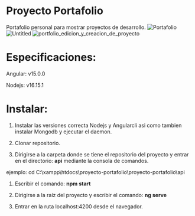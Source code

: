 # Proyecto Portafolio
Portafolio personal para mostrar proyectos de desarrollo.
![Portafolio](https://github.com/Danielbn64/Proyecto-Portafolio-03-04-2023/assets/98886911/d019c738-f590-4f85-875b-a98fe3fa3c0f)
![Untitled](https://github.com/Danielbn64/Proyecto-Portafolio-03-04-2023/assets/98886911/2bde9497-1794-4c0f-9886-ae8fd1957fb0)
![portfolio_edicion_y_creacion_de_proyecto](https://github.com/Danielbn64/Proyecto-Portafolio-03-04-2023/assets/98886911/50ce139d-c206-41bd-83fc-dd7aaba46a7f)

# Especificaciones:
Angular: v15.0.0

Nodejs: v16.15.1

# Instalar:
1. Instalar las versiones correcta Nodejs y Angularcli asi como tambien instalar Mongodb y ejecutar el daemon.
  
1. Clonar repositorio.

1. Dirigirse a la carpeta donde se tiene el repositorio del proyecto y entrar en el directorio: **api** mediante la consola de comandos.

ejemplo: cd C:\xampp\htdocs\proyecto-portafolio\proyecto-portafolio\api

1. Escribir el comando: **npm start**

1. Dirigirse a la raíz del proyecto y escribir el comando: **ng serve**

1. Entrar en la ruta localhost:4200 desde el navegador.





